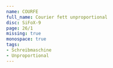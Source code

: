 ```yaml
---
name: COURFE
full_name: Courier fett unproportional
disc: SiFoX-9
page: 26/1
missing: true
monospace: true
tags:
- Schreibmaschine
- Unproportional
---
```

